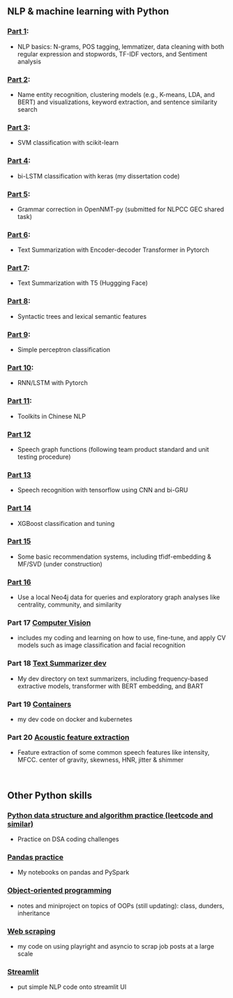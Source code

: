 ## NLP & machine learning with Python

### [Part 1](https://github.com/daywatch/Python/blob/main/P1_NLP_showcase.ipynb):
- NLP basics: N-grams, POS tagging, lemmatizer, data cleaning with both regular expression and stopwords, TF-IDF vectors, and Sentiment analysis

### [Part 2](https://github.com/daywatch/Python/blob/main/P2_NLP_showcase.ipynb): 
- Name entity recognition, clustering models (e.g., K-means, LDA, and BERT) and visualizations, keyword extraction, and sentence similarity search

### [Part 3](https://github.com/daywatch/Python/blob/main/P3_SVM_classification.ipynb):
- SVM classification with scikit-learn

### [Part 4](https://github.com/daywatch/Python/blob/main/P4_classification_keras.py):
- bi-LSTM classification with keras (my dissertation code)

### [Part 5](https://github.com/daywatch/Python/blob/main/P5_openNMTpy_transformer.txt):
- Grammar correction in OpenNMT-py (submitted for NLPCC GEC shared task)

### [Part 6](https://github.com/daywatch/Python/blob/main/P6_pytorch_transformerpy.py):
- Text Summarization with Encoder-decoder Transformer in Pytorch

### [Part 7](https://github.com/daywatch/Python/blob/main/P7_T5_HuggingFace.ipynb): 
- Text Summarization with T5 (Huggging Face)

### [Part 8](https://github.com/daywatch/Python/blob/main/P8_NLP_showcase.ipynb):
- Syntactic trees and lexical semantic features

### [Part 9](https://github.com/daywatch/Python/blob/main/P9_Perceptron_classification.ipynb): 
- Simple perceptron classification

### [Part 10](https://github.com/daywatch/Python/blob/main/P10_LSTM_with_Pytorch.ipynb):
- RNN/LSTM with Pytorch

### [Part 11](https://github.com/daywatch/Python/blob/main/P11_ChineseNLP.ipynb):
- Toolkits in Chinese NLP

### [Part 12](https://github.com/daywatch/Python/blob/main/P12_speechgraph_class_and_unit_tests_.py)
- Speech graph functions (following team product standard and unit testing procedure)

### [Part 13](https://github.com/daywatch/Python/blob/main/P13_tensorflow_speech_recognition_CNN_biGRU.ipynb)
- Speech recognition with tensorflow using CNN and bi-GRU

### [Part 14](https://github.com/daywatch/Python/blob/main/P14_XGBoost_and_autotuning.ipynb)
- XGBoost classification and tuning

### [Part 15](https://github.com/daywatch/Python/tree/main/P15_applied_recommendor_system)
- Some basic recommendation systems, including tfidf-embedding & MF/SVD (under construction)

### [Part 16](https://github.com/daywatch/Python/blob/main/P16_knowledge_graph_analyses.ipynb)
- Use a local Neo4j data for queries and exploratory graph analyses like centrality, community, and similarity

### Part 17 [**Computer Vision**](https://github.com/daywatch/Python/tree/main/computer_vision)
- includes my coding and learning on how to use, fine-tune, and apply CV models such as image classification and facial recognition

### Part 18 [Text Summarizer dev](https://github.com/daywatch/Python/tree/main/text_summarizer_dev)
- My dev directory on text summarizers, including frequency-based extractive models, transformer with BERT embedding, and BART

### Part 19 [**Containers**](https://github.com/daywatch/Python/tree/main/P19_docker_and_kubernetes)
- my dev code on docker and kubernetes

### Part 20 [**Acoustic feature extraction**](https://github.com/daywatch/Python/blob/main/P20_common_acoustic_features.ipynb)
- Feature extraction of some common speech features like intensity, MFCC. center of gravity, skewness, HNR, jitter & shimmer

<br>

## Other Python skills

### [Python data structure and algorithm practice (leetcode and similar)](https://github.com/daywatch/Python/tree/main/leetcode_problems_practice)
- Practice on DSA coding challenges

### [Pandas practice](https://github.com/daywatch/Python/tree/main/pandas)
- My notebooks on pandas and PySpark

### [Object-oriented programming](https://github.com/daywatch/Python/tree/main/object_oriented_programming)
- notes and miniproject on topics of OOPs (still updating): class, dunders, inheritance

### [Web scraping](https://github.com/daywatch/Python/tree/main/web_scraping)
- my code on using playright and asyncio to scrap job posts at a large scale

### [Streamlit](https://github.com/daywatch/Python/tree/main/streamlit)
- put simple NLP code onto streamlit UI

<br />
